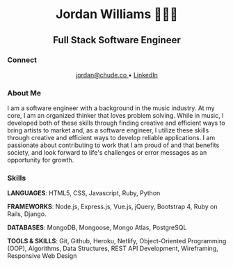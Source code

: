 # <div align="center">Jordan Williams 👨🏾‍💻 </div> #
## <div align="center">Full Stack Software Engineer </div> ##

### Connect
<div align="center"> 
  <a href="mailto:jordan@chude.co"> jordan@chude.co </a> • <a href=https://linkedin.com/in/jordanchude>LinkedIn</a>
</div>


### About Me 
I am a software engineer with a background in the music industry. At my core, I am an organized thinker that loves problem solving. While in music, I developed both of these skills through finding creative and efficient ways to bring artists to market and, as a software engineer, I utilize these skills through creative and efficient ways to develop reliable applications. I am passionate about contributing to work that I am proud of and that benefits society, and look forward to life's challenges or error messages as an opportunity for growth.


### Skills ###
**LANGUAGES**: HTML5, CSS, Javascript, Ruby, Python

**FRAMEWORKS**: Node.js, Express.js, Vue.js, jQuery, Bootstrap 4, Ruby on Rails, Django.

**DATABASES**: MongoDB, Mongoose, Mongo Atlas, PostgreSQL

**TOOLS & SKILLS**: Git, Github, Heroku, Netlify, Object-Oriented Programming (OOP), Algorithms, Data Structures, REST API Development, Wireframing, Responsive Web Design
